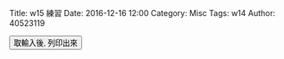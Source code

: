 Title: w15 練習
Date: 2016-12-16 12:00
Category: Misc
Tags: w14
Author: 40523119


<!-- PELICAN_END_SUMMARY -->

<!-- 導入 Brython 標準程式庫 -->

<script type="text/javascript" 
    src="https://cdn.rawgit.com/brython-dev/brython/master/www/src/brython_dist.js">
</script>

<!-- 啟動 Brython -->

<script>
window.onload=function(){
brython(1);
}
</script>

<!-- ch01 基本的列印與輸入函式 -->

<script type="text/python3">
from browser import document
from browser import alert
<script type="text/python3">
from browser import document
from browser import alert
 
def get_input(ev):
    the_input= input("請輸入")
    alert("輸入為:"+str(the_input))
 
document['ch01'].bind('click',get_input)
</script>
<button id="ch01">取輸入後, 列印出來</button>
</script>